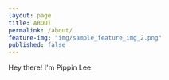 ```yaml
---
layout: page
title: ABOUT
permalink: /about/
feature-img: "img/sample_feature_img_2.png"
published: false
---
```


Hey there! I'm Pippin Lee.